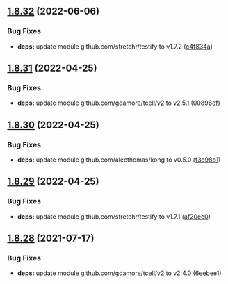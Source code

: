 ## [1.8.32](https://github.com/dds/aoc2019/compare/v1.8.31...v1.8.32) (2022-06-06)


### Bug Fixes

* **deps:** update module github.com/stretchr/testify to v1.7.2 ([c4f834a](https://github.com/dds/aoc2019/commit/c4f834a951dd2180254dc14a808c7f3d7bf616c0))



## [1.8.31](https://github.com/dds/aoc2019/compare/v1.8.30...v1.8.31) (2022-04-25)


### Bug Fixes

* **deps:** update module github.com/gdamore/tcell/v2 to v2.5.1 ([00896ef](https://github.com/dds/aoc2019/commit/00896efcbc58253762c16e9f168ace66bf9e2275))



## [1.8.30](https://github.com/dds/aoc2019/compare/v1.8.29...v1.8.30) (2022-04-25)


### Bug Fixes

* **deps:** update module github.com/alecthomas/kong to v0.5.0 ([f3c98b1](https://github.com/dds/aoc2019/commit/f3c98b108e69d43d02c241e47de2edcc593654f8))



## [1.8.29](https://github.com/dds/aoc2019/compare/v1.8.28...v1.8.29) (2022-04-25)


### Bug Fixes

* **deps:** update module github.com/stretchr/testify to v1.7.1 ([af20ee0](https://github.com/dds/aoc2019/commit/af20ee0551cd008138096629f766246592930b57))



## [1.8.28](https://github.com/dds/aoc2019/compare/v1.8.27...v1.8.28) (2021-07-17)


### Bug Fixes

* **deps:** update module github.com/gdamore/tcell/v2 to v2.4.0 ([6eebee1](https://github.com/dds/aoc2019/commit/6eebee1dd3481181c5e3cc1a4275b6a2bf4dedb8))



